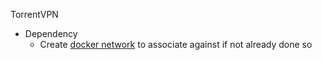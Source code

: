 TorrentVPN

* Dependency
  * Create [docker network](https://github.com/Cuates/container/tree/main/docker/command) to associate against if not already done so
